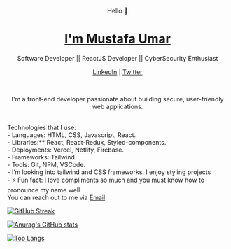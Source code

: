 <p align="center">
 Hello 👋
  <h1 align="center"><a href="#">I'm Mustafa Umar</a></h1>
  <p align="center"> Software Developer || ReactJS Developer || CyberSecurity Enthusiast
</p>

<p align="center">
  <a href="https://www.linkedin.com/in/umar-mustafa-aba97722a/">LinkedIn</a> |
  <a href="https://twitter.com/real_omotayo">Twitter</a>
</p>
<br />
<p align='center'>I'm a front-end developer passionate about building secure, user-friendly web applications.</p>
<br />
Technologies that I use:<br />
- Languages: HTML, CSS, Javascript, React.<br />
- Libraries:** React, React-Redux, Styled-components.<br />
- Deployments:  Vercel, Netlify, Firebase.<br />
- Frameworks: Tailwind.<br />
- Tools: Git, NPM, VSCode.<br />
- I’m looking into tailwind and CSS frameworks. I enjoy styling projects
<br />
- ⚡ Fun fact: I love compliments so much and you must know how to pronounce my name well
<br />
You can reach out to me via <a href="omustafaumar@gmail.com">Email</a>

[![GitHub Streak](https://streak-stats.demolab.com/?user=mustafaumar)](https://git.io/streak-stats)


[![Anurag's GitHub stats](https://github-readme-stats.vercel.app/api?username=mustafaumar&show_icons=true&theme=merko)](https://github.com/anuraghazra/github-readme-stats)

[![Top Langs](https://github-readme-stats.vercel.app/api/top-langs/?username=mustafaumar)](https://github.com/anuraghazra/github-readme-stats)
